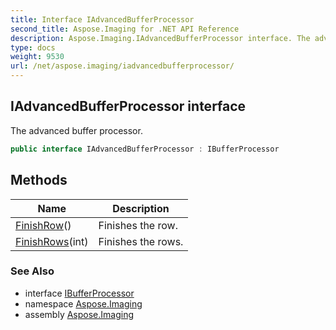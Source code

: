```yaml
---
title: Interface IAdvancedBufferProcessor
second_title: Aspose.Imaging for .NET API Reference
description: Aspose.Imaging.IAdvancedBufferProcessor interface. The advanced buffer processor
type: docs
weight: 9530
url: /net/aspose.imaging/iadvancedbufferprocessor/
---
```

## IAdvancedBufferProcessor interface

The advanced buffer processor.

```csharp
public interface IAdvancedBufferProcessor : IBufferProcessor
```

## Methods

| Name | Description |
| --- | --- |
| [FinishRow](../../aspose.imaging/iadvancedbufferprocessor/finishrow/)() | Finishes the row. |
| [FinishRows](../../aspose.imaging/iadvancedbufferprocessor/finishrows/)(int) | Finishes the rows. |

### See Also

* interface [IBufferProcessor](../ibufferprocessor/)
* namespace [Aspose.Imaging](../../aspose.imaging/)
* assembly [Aspose.Imaging](../../)


